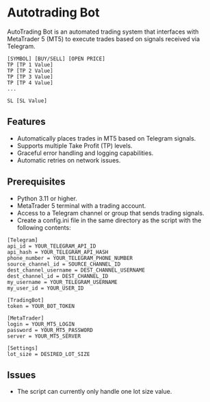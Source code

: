# Autotrading Bot
AutoTrading Bot is an automated trading system that interfaces with MetaTrader 5 (MT5) to execute trades based on signals received via Telegram.
```
[SYMBOL] [BUY/SELL] [OPEN PRICE]
TP [TP 1 Value]
TP [TP 2 Value]
TP [TP 3 Value]
TP [TP 4 Value]
...

SL [SL Value]
```

## Features
- Automatically places trades in MT5 based on Telegram signals.
- Supports multiple Take Profit (TP) levels.
- Graceful error handling and logging capabilities.
- Automatic retries on network issues.

## Prerequisites
- Python 3.11 or higher.
- MetaTrader 5 terminal with a trading account.
- Access to a Telegram channel or group that sends trading signals.
- Create a config.ini file in the same directory as the script with the following contents:

```
[Telegram]
api_id = YOUR_TELEGRAM_API_ID
api_hash = YOUR_TELEGRAM_API_HASH
phone_number = YOUR_TELEGRAM_PHONE_NUMBER
source_channel_id = SOURCE_CHANNEL_ID
dest_channel_username = DEST_CHANNEL_USERNAME
dest_channel_id = DEST_CHANNEL_ID
my_username = YOUR_TELEGRAM_USERNAME
my_user_id = YOUR_USER_ID

[TradingBot]
token = YOUR_BOT_TOKEN

[MetaTrader]
login = YOUR_MT5_LOGIN
password = YOUR_MT5_PASSWORD
server = YOUR_MT5_SERVER

[Settings]
lot_size = DESIRED_LOT_SIZE
```

## Issues
- The script can currently only handle one lot size value.
